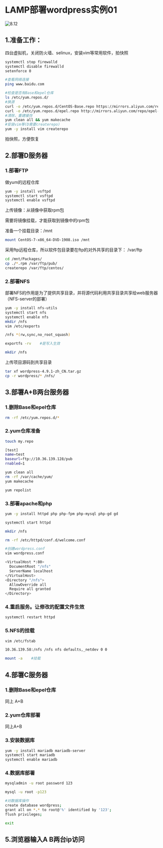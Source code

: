 # LAMP部署wordpress实例01

![8.12](https://typora3366.oss-cn-shenzhen.aliyuncs.com/img_for_typora/8.12.png)

<!-- more -->

## 1.准备工作：

四台虚拟机，关闭防火墙、selinux，安装vim等常用软件，拍快照

```bash
systemctl stop firewalld
systemctl disable firewalld
setenforce 0

#查看网络连接
ping www.baidu.com

#检查是否有Base和epel仓库
ls /etc/yum.repos.d/
#换源
curl -o /etc/yum.repos.d/CentOS-Base.repo https://mirrors.aliyun.com/repo/Centos-7.repo
curl -o /etc/yum.repos.d/epel.repo http://mirrors.aliyun.com/repo/epel-7.repo
#清除，重建缓存
yum clean all && yum makecache
#安装vim等(D需要createrepo)
yum -y install vim createrepo
```

拍快照，方便恢复

## 2.部署D服务器

### 1.部署FTP

做yum的远程仓库

```bash
yum -y install vsftpd
systemctl start vsftpd
systemctl enable vsftpd
```

上传镜像：从镜像中获取rpm包

需要将镜像挂载，才能获取到镜像中的rpm包

准备一个挂载目录：/mnt

```bash
mount CentOS-7-x86_64-DVD-1908.iso /mnt
```

采用ftp远程仓库，所以软件包目录要在ftp的对外共享的目录下： /var/ftp

```bash
cd /mnt/Packages/
cp ./*.rpm /var/ftp/pub/
createrepo /var/ftp/centos/
```

### 2.部署NFS

部署NFS的作用是为了提供共享目录，并将源代码利用共享目录共享给web服务器（NFS-server的部署）

```bash
yum -y install nfs-utils
systemctl start nfs
systemctl enable nfs
mkdir /nfs
vim /etc/exports

/nfs *(rw,sync,no_root_squash)

exportfs -rv	#是写入生效

mkdir /nfs
```

上传项目源码到共享目录

```bash
tar xf wordpress-4.9.1-zh_CN.tar.gz
cp -r wordpress/* /nfs/
```

## 3.部署A+B两台服务器

### 1.删除Base和epel仓库

```bash
rm -rf /etc/yum.repos.d/*
```

### 2.yum仓库准备

```bash
touch my.repo

[test]
name=test
baseurl=ftp://10.36.139.128/pub
rnabled=1

yum clean all
rm -rf /var/cache/yum/
yum makecache

yum repolist
```

### 3.部署apache和php

```bash
yum -y install httpd php php-fpm php-mysql php-gd gd

systemctl start httpd

mkdir /nfs

rm -rf /etc/httpd/conf.d/welcome.conf 

#创建wordpress.conf
vim wordpress.conf

<VirtualHost *:80>
  DocumentRoot "/nfs"
  ServerName localhost
</VirtualHost>
<Directory "/nfs">
  AllowOverride all
  Require all granted
</Directory>

```

### 4.重启服务。让修改的配置文件生效

```bash
systemctl restart httpd
```

### 5.NFS的挂载

```bash
vim /etc/fstab

10.36.139.58:/nfs /nfs nfs defaults,_netdev 0 0

mount -a	#挂载
```



## 4.部署C服务器

### 1.删除Base和epel仓库

同上 A+B

### 2.yum仓库部署

同上A+B

### 3.安装数据库

```bash
yum -y install mariadb mariadb-server
systemctl start mariadb
systemctl enable mariadb
```

### 4.数据库部署

```bash
mysqladmin -u root password 123

mysql -u root -p123

#对数据库操作
create database wordpress;
grant all on *.* to root@'%' identified by '123';
flush privileges;

exit
```

## 5.浏览器输入A B两台ip访问
